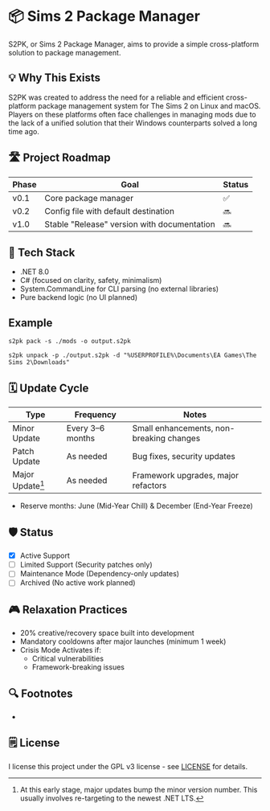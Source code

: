 # 📦 Sims 2 Package Manager

S2PK, or Sims 2 Package Manager, aims to provide a simple cross-platform solution to package management.

## 💡 Why This Exists

S2PK was created to address the need for a reliable and efficient cross-platform package management system for The Sims 2 on Linux and macOS. Players on these platforms often face challenges in managing mods due to the lack of a unified solution that their Windows counterparts solved a long time ago.

## 🛣️ Project Roadmap

| Phase | Goal                                        | Status |
| ----- | ------------------------------------------- | ------ |
| v0.1  | Core package manager                        | ✅      |
| v0.2  | Config file with default destination        | 🔜     |
| v1.0  | Stable "Release" version with documentation | 🔜     |

## 🧩 Tech Stack

- .NET 8.0
- C# (focused on clarity, safety, minimalism)
- System.CommandLine for CLI parsing (no external libraries)
- Pure backend logic (no UI planned)

## Example

```shell
s2pk pack -s ./mods -o output.s2pk
```

```shell
s2pk unpack -p ./output.s2pk -d "%USERPROFILE%\Documents\EA Games\The Sims 2\Downloads"
```

## 🗓️ Update Cycle

| Type             | Frequency        | Notes                                    |
| ---------------- | ---------------- | ---------------------------------------- |
| Minor Update     | Every 3–6 months | Small enhancements, non-breaking changes |
| Patch Update     | As needed        | Bug fixes, security updates              |
| Major Update[^1] | As needed        | Framework upgrades, major refactors      |

- Reserve months: June (Mid-Year Chill) & December (End-Year Freeze)

## 🛡️ Status

- [x] Active Support
- [ ] Limited Support (Security patches only)
- [ ] Maintenance Mode (Dependency-only updates)
- [ ] Archived (No active work planned)

## 🎮 Relaxation Practices

- 20% creative/recovery space built into development
- Mandatory cooldowns after major launches (minimum 1 week)
- Crisis Mode Activates if:
  - Critical vulnerabilities
  - Framework-breaking issues

## 🔍 Footnotes

- [^1]: At this early stage, major updates bump the minor version number. This usually involves re-targeting to the newest .NET LTS.

## 🗒️ License

I license this project under the GPL v3 license - see [LICENSE](LICENSE) for details.
